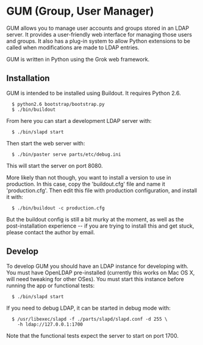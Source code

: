 # GUM (Group, User Manager)

GUM allows you to manage user accounts and groups stored in an LDAP server.
It provides a user-friendly web interface for managing those users and
groups. It also has a plug-in system to allow Python extensions to be
called when modifications are made to LDAP entries.

GUM is written in Python using the Grok web framework.

## Installation

GUM is intended to be installed using Buildout. It requires Python 2.6.

```
  $ python2.6 bootstrap/bootstrap.py
  $ ./bin/buildout
```

From here you can start a development LDAP server with:

```
  $ ./bin/slapd start
```

Then start the web server with:

```
  $ ./bin/paster serve parts/etc/debug.ini
```

This will start the server on port 8080.

More likely than not though, you want to install a version to use in
production. In this case, copy the 'buildout.cfg' file and name it
'production.cfg'. Then edit this file with production configuration,
and install it with:

```
  $ ./bin/buildout -c production.cfg
```

But the buildout config is still a bit murky at the moment, as well
as the post-installation experience -- if you are trying to install this
and get stuck, please contact the author by email.

## Develop

To develop GUM you should have an LDAP instance for developing with.
You must have OpenLDAP pre-installed (currently this works on Mac OS X,
will need tweaking for other OSes). You must start this instance before
running the app or functional tests:

```
  $ ./bin/slapd start
```

If you need to debug LDAP, it can be started in debug mode with:

```
  $ /usr/libexec/slapd -f ./parts/slapd/slapd.conf -d 255 \
    -h ldap://127.0.0.1:1700
```

Note that the functional tests expect the server to start on port 1700.
